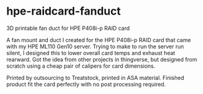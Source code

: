 # hpe-raidcard-fanduct
3D printable fan duct for HPE P408i-p RAID card

A fan mount and duct I created for the HPE P408i-p RAID card that came with my HPE ML110 Gen10 server. Trying to make to run the server run silent, I designed this to lower overall card temps and exhaust heat rearward. Got the idea from other projects in thingverse, but designed from scratch using a cheap pair of calipers for card dimensions.

Printed by outsourcing to Treatstock, printed in ASA material. Finished product fit the card perfectly with no post processing required.
